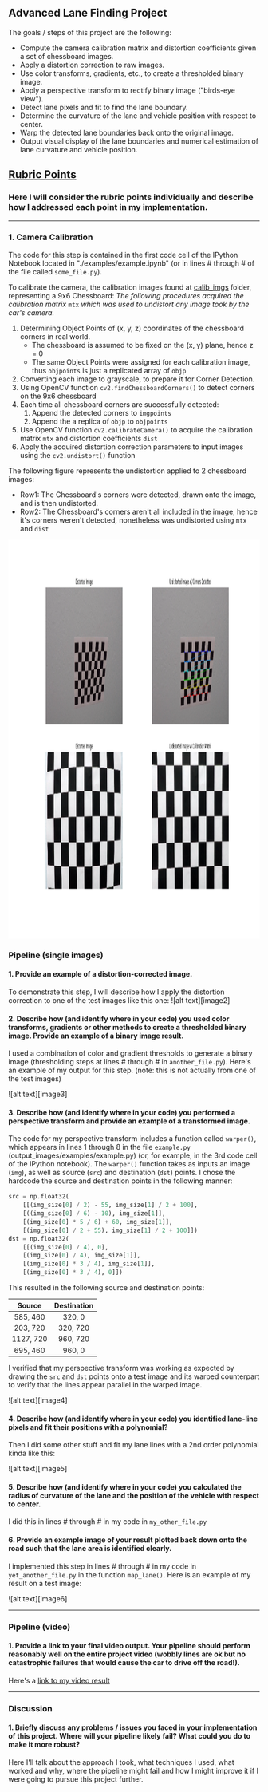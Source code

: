 ## **Advanced Lane Finding Project**

The goals / steps of this project are the following:

* Compute the camera calibration matrix and distortion coefficients given a set of chessboard images.
* Apply a distortion correction to raw images.
* Use color transforms, gradients, etc., to create a thresholded binary image.
* Apply a perspective transform to rectify binary image ("birds-eye view").
* Detect lane pixels and fit to find the lane boundary.
* Determine the curvature of the lane and vehicle position with respect to center.
* Warp the detected lane boundaries back onto the original image.
* Output visual display of the lane boundaries and numerical estimation of lane curvature and vehicle position.

## [Rubric Points](https://review.udacity.com/#!/rubrics/571/view) 

### Here I will consider the rubric points individually and describe how I addressed each point in my implementation.  

---

### 1. Camera Calibration

The code for this step is contained in the first code cell of the IPython Notebook located in "./examples/example.ipynb" (or in lines # through # of the file called `some_file.py`).  

To calibrate the camera, the calibration images found at [calib_imgs](./calib_imgs) folder, representing a 9x6 Chessboard:
*The following procedures acquired the calibration matrix* ``mtx`` *which was used to undistort any image took by the car's camera.*
1. Determining Object Points of (x, y, z) coordinates of the chessboard corners in real world.
    * The chessboard is assumed to be fixed on the (x, y) plane, hence z = 0
    * The same Object Points were assigned for each calibration image, thus `objpoints` is just a replicated array of `objp`
2. Converting each image to grayscale, to prepare it for Corner Detection.    
3. Using OpenCV function `cv2.findChessboardCorners()` to detect corners on the 9x6 chessboard
4. Each time all chessboard corners are successfully detected:
    1. Append the detected corners to `imgpoints`
    2. Append the a replica of `objp` to `objpoints`
5. Use OpenCV function `cv2.calibrateCamera()` to acquire the calibration matrix `mtx` and distortion coefficients `dist`
6. Apply the acquired distortion correction parameters to input images using the `cv2.undistort()` function

The following figure represents the undistortion applied to 2 chessboard images:
* Row1: The Chessboard's corners were detected, drawn onto the image, and is then undistorted.
* Row2: The Chessboard's corners aren't all included in the image, hence it's corners weren't detected, nonetheless was undistorted using `mtx` and `dist`

<p align="center">
<img align="center" src="./writup_imgs/calibration.png" alt="alt text" width="2000" height="800">
</p>

### Pipeline (single images)

#### 1. Provide an example of a distortion-corrected image.

To demonstrate this step, I will describe how I apply the distortion correction to one of the test images like this one:
![alt text][image2]

#### 2. Describe how (and identify where in your code) you used color transforms, gradients or other methods to create a thresholded binary image.  Provide an example of a binary image result.

I used a combination of color and gradient thresholds to generate a binary image (thresholding steps at lines # through # in `another_file.py`).  Here's an example of my output for this step.  (note: this is not actually from one of the test images)

![alt text][image3]

#### 3. Describe how (and identify where in your code) you performed a perspective transform and provide an example of a transformed image.

The code for my perspective transform includes a function called `warper()`, which appears in lines 1 through 8 in the file `example.py` (output_images/examples/example.py) (or, for example, in the 3rd code cell of the IPython notebook).  The `warper()` function takes as inputs an image (`img`), as well as source (`src`) and destination (`dst`) points.  I chose the hardcode the source and destination points in the following manner:

```python
src = np.float32(
    [[(img_size[0] / 2) - 55, img_size[1] / 2 + 100],
    [((img_size[0] / 6) - 10), img_size[1]],
    [(img_size[0] * 5 / 6) + 60, img_size[1]],
    [(img_size[0] / 2 + 55), img_size[1] / 2 + 100]])
dst = np.float32(
    [[(img_size[0] / 4), 0],
    [(img_size[0] / 4), img_size[1]],
    [(img_size[0] * 3 / 4), img_size[1]],
    [(img_size[0] * 3 / 4), 0]])
```

This resulted in the following source and destination points:

| Source        | Destination   | 
|:-------------:|:-------------:| 
| 585, 460      | 320, 0        | 
| 203, 720      | 320, 720      |
| 1127, 720     | 960, 720      |
| 695, 460      | 960, 0        |

I verified that my perspective transform was working as expected by drawing the `src` and `dst` points onto a test image and its warped counterpart to verify that the lines appear parallel in the warped image.

![alt text][image4]

#### 4. Describe how (and identify where in your code) you identified lane-line pixels and fit their positions with a polynomial?

Then I did some other stuff and fit my lane lines with a 2nd order polynomial kinda like this:

![alt text][image5]

#### 5. Describe how (and identify where in your code) you calculated the radius of curvature of the lane and the position of the vehicle with respect to center.

I did this in lines # through # in my code in `my_other_file.py`

#### 6. Provide an example image of your result plotted back down onto the road such that the lane area is identified clearly.

I implemented this step in lines # through # in my code in `yet_another_file.py` in the function `map_lane()`.  Here is an example of my result on a test image:

![alt text][image6]

---

### Pipeline (video)

#### 1. Provide a link to your final video output.  Your pipeline should perform reasonably well on the entire project video (wobbly lines are ok but no catastrophic failures that would cause the car to drive off the road!).

Here's a [link to my video result](./project_video.mp4)

---

### Discussion

#### 1. Briefly discuss any problems / issues you faced in your implementation of this project.  Where will your pipeline likely fail?  What could you do to make it more robust?

Here I'll talk about the approach I took, what techniques I used, what worked and why, where the pipeline might fail and how I might improve it if I were going to pursue this project further.  
